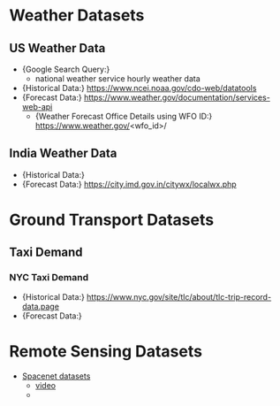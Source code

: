 # Weather Datasets
## US Weather Data
- {Google Search Query:} 
	- national weather service hourly weather data
- {Historical Data:} https://www.ncei.noaa.gov/cdo-web/datatools
- {Forecast Data:} https://www.weather.gov/documentation/services-web-api
	- {Weather Forecast Office Details using WFO ID:} https://www.weather.gov/<wfo_id>/

## India Weather Data
- {Historical Data:}
- {Forecast Data:} https://city.imd.gov.in/citywx/localwx.php

# Ground Transport Datasets
## Taxi Demand
### NYC Taxi Demand
- {Historical Data:} https://www.nyc.gov/site/tlc/about/tlc-trip-record-data.page
- {Forecast Data:}


# Remote Sensing Datasets
- [Spacenet datasets](https://spacenet.ai/datasets/)
	- [video](https://www.youtube.com/watch?v=2DUcX6VGQ30)
	- 